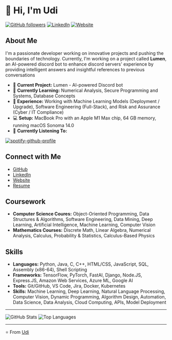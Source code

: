 # 👋 Hi, I'm Udi

[![GitHub followers](https://img.shields.io/github/followers/udiverma?label=Follow&style=social)](https://github.com/udiverma)
[![LinkedIn](https://img.shields.io/badge/LinkedIn-Connect-blue)](https://www.linkedin.com/in/udiverma/)
[![Website](https://img.shields.io/badge/Website-Visit-red)](https://uverma.com/)

## About Me
I'm a passionate developer working on innovative projects and pushing the boundaries of technology. Currently, I'm working on a project called **Lumen**, an AI-powered discord bot to enhance discord servers' experience by providing intelligent answers and insightful references to previous conversations

- 🔭  **Current Project:** Lumen - AI-powered Discord bot
- 🌱  **Currently Learning:** Numerical Analysis, Secure Programming and Systems, Database Concepts
- 💼  **Experience:** Working with Machine Learning Models (Deployment / Upgrade), Software Engineering (Full-Stack), and Risk and Assurance (Cyber / IT Compliance)
- 💻  **Setup:** MacBook Pro with an Apple M1 Max chip, 64 GB memory, running macOS Sonoma 14.0
- 🎵  **Currently Listening To:**

[![spotify-github-profile](https://spotify-github-profile.vercel.app/api/view?uid=31pvupmeyitdfxinletrg236qkny&cover_image=true&theme=novatorem&show_offline=false&background_color=121212&interchange=true&bar_color=53b14f&bar_color_cover=true)](https://spotify-github-profile.vercel.app/api/view?uid=31pvupmeyitdfxinletrg236qkny&redirect=true)

<!---
## Projects
<- [LiveCensor](https://github.com/udiverma/LiveCensor) - Advanced live video censoring tool>
<- [Voice Encryption for Calls](https://github.com/udiverma/VoiceEncryption) - Ensuring secure voice communication>
-->

## Connect with Me
- [GitHub](https://github.com/udiverma)
- [LinkedIn](https://www.linkedin.com/in/udiverma/)
- [Website](https://uverma.com/)
- [Resume](https://github.com/udiverma/assets/blob/d4685f0853dd5e13a2360eae85406ec19f7d8467/Udit_Resume_ML_Fall_2024.pdf)

## Coursework
- **Computer Science Coures:** Object-Oriented Programming, Data Structures & Algorithms, Software Engineering, Data Mining, Deep Learning, Artificial Intelligence, Machine Learning, Computer Vision
- **Mathematics Courses:** Discrete Math, Linear Algebra, Numerical Analysis, Calculus, Probability & Statistics, Calculus-Based Physics

## Skills
- **Languages:** Python, Java, C, C++, HTML/CSS, JavaScript, SQL, Assembly (x86-64), Shell Scripting
- **Frameworks:** TensorFlow, PyTorch, FastAI, Django, Node.JS, Express.JS, Amazon Web Services, Azure ML, Google AI
- **Tools:** Git/GitHub, VS Code, Jira, Docker, Kubernetes
- **Skills:** Machine Learning, Deep Learning, Natural Language Processing, Computer Vision, Dynamic Programming, Algorithm Design, Automation, Data Science, Data Analysis, Cloud Computing, APIs, Model Deployment

---

![GitHub Stats](https://github-readme-stats.vercel.app/api?username=udiverma&show_icons=true&theme=radical)
![Top Languages](https://github-readme-stats.vercel.app/api/top-langs/?username=udiverma&layout=compact&theme=radical)

<!--
## Let's Collaborate!
I'm always open to new projects and ideas. Feel free to reach out to me via [LinkedIn](https://www.linkedin.com/in/udiverma/) or visit my [website](https://uverma.com/) for more information.

## Fun Fact
I love exploring new technologies and applying them to solve real-world problems. When I'm not coding, you can find me listening to music or taking a class on something new.
-->
---

⭐️ From [Udi](https://github.com/udiverma)
